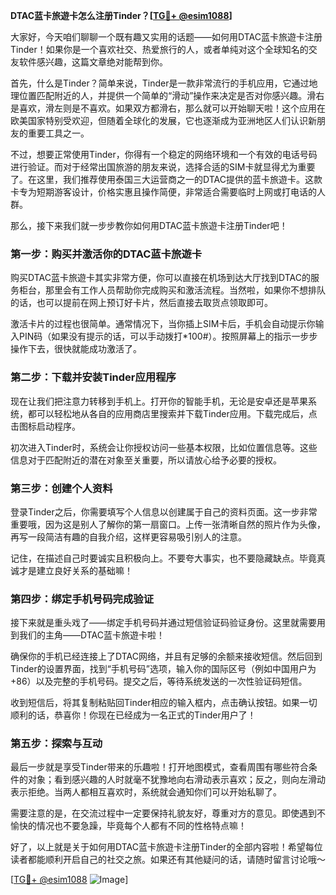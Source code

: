 **DTAC蓝卡旅遊卡怎么注册Tinder？[[TG💪+ @esim1088](https://t.me/s/esim1088)]**

大家好，今天咱们聊聊一个既有趣又实用的话题——如何用DTAC蓝卡旅遊卡注册Tinder！如果你是一个喜欢社交、热爱旅行的人，或者单纯对这个全球知名的交友软件感兴趣，这篇文章绝对能帮到你。

首先，什么是Tinder？简单来说，Tinder是一款非常流行的手机应用，它通过地理位置匹配附近的人，并提供一个简单的“滑动”操作来决定是否对你感兴趣。滑右是喜欢，滑左则是不喜欢。如果双方都滑右，那么就可以开始聊天啦！这个应用在欧美国家特别受欢迎，但随着全球化的发展，它也逐渐成为亚洲地区人们认识新朋友的重要工具之一。

不过，想要正常使用Tinder，你得有一个稳定的网络环境和一个有效的电话号码进行验证。而对于经常出国旅游的朋友来说，选择合适的SIM卡就显得尤为重要了。在这里，我们推荐使用泰国三大运营商之一的DTAC提供的蓝卡旅遊卡。这款卡专为短期游客设计，价格实惠且操作简便，非常适合需要临时上网或打电话的人群。

那么，接下来我们就一步步教你如何用DTAC蓝卡旅遊卡注册Tinder吧！

### 第一步：购买并激活你的DTAC蓝卡旅遊卡

购买DTAC蓝卡旅遊卡其实非常方便，你可以直接在机场到达大厅找到DTAC的服务柜台，那里会有工作人员帮助你完成购买和激活流程。当然啦，如果你不想排队的话，也可以提前在网上预订好卡片，然后直接去取货点领取即可。

激活卡片的过程也很简单。通常情况下，当你插上SIM卡后，手机会自动提示你输入PIN码（如果没有提示的话，可以手动拨打*100#）。按照屏幕上的指示一步步操作下去，很快就能成功激活了。

### 第二步：下载并安装Tinder应用程序

现在让我们把注意力转移到手机上。打开你的智能手机，无论是安卓还是苹果系统，都可以轻松地从各自的应用商店里搜索并下载Tinder应用。下载完成后，点击图标启动程序。

初次进入Tinder时，系统会让你授权访问一些基本权限，比如位置信息等。这些信息对于匹配附近的潜在对象至关重要，所以请放心给予必要的授权。

### 第三步：创建个人资料

登录Tinder之后，你需要填写个人信息以创建属于自己的资料页面。这一步非常重要哦，因为这是别人了解你的第一扇窗口。上传一张清晰自然的照片作为头像，再写一段简洁有趣的自我介绍，这样更容易吸引别人的注意。

记住，在描述自己时要诚实且积极向上。不要夸大事实，也不要隐藏缺点。毕竟真诚才是建立良好关系的基础嘛！

### 第四步：绑定手机号码完成验证

接下来就是重头戏了——绑定手机号码并通过短信验证码验证身份。这里就需要用到我们的主角——DTAC蓝卡旅遊卡啦！

确保你的手机已经连接上了DTAC网络，并且有足够的余额来接收短信。然后回到Tinder的设置界面，找到“手机号码”选项，输入你的国际区号（例如中国用户为+86）以及完整的手机号码。提交之后，等待系统发送的一次性验证码短信。

收到短信后，将其复制粘贴回Tinder相应的输入框内，点击确认按钮。如果一切顺利的话，恭喜你！你现在已经成为一名正式的Tinder用户了！

### 第五步：探索与互动

最后一步就是享受Tinder带来的乐趣啦！打开地图模式，查看周围有哪些符合条件的对象；看到感兴趣的人时就毫不犹豫地向右滑动表示喜欢；反之，则向左滑动表示拒绝。当两人都相互喜欢时，系统就会通知你们可以开始私聊了。

需要注意的是，在交流过程中一定要保持礼貌友好，尊重对方的意见。即使遇到不愉快的情况也不要急躁，毕竟每个人都有不同的性格特点嘛！

好了，以上就是关于如何用DTAC蓝卡旅遊卡注册Tinder的全部内容啦！希望每位读者都能顺利开启自己的社交之旅。如果还有其他疑问的话，请随时留言讨论哦～

[[TG💪+ @esim1088](https://t.me/s/esim1088) ![Image](https://i.postimg.cc/4NQfJmqS/Snipaste-2025-05-13-00-14-12.png)]